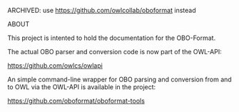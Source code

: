 ARCHIVED: use https://github.com/owlcollab/oboformat instead

ABOUT

This project is intented to hold the documentation for the OBO-Format.

The actual OBO parser and conversion code is now part of the OWL-API: 

 https://github.com/owlcs/owlapi

An simple command-line wrapper for OBO parsing and conversion from and to OWL via the OWL-API is available in the project:

 https://github.com/oboformat/oboformat-tools
